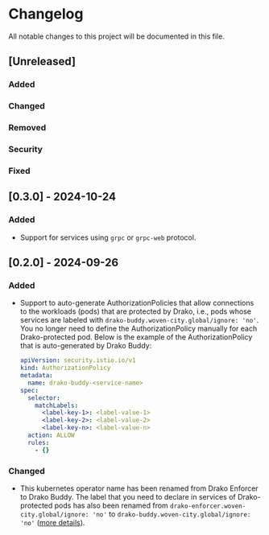 # Changelog

All notable changes to this project will be documented in this file.

## [Unreleased]

### Added

### Changed

### Removed

### Security

### Fixed

## [0.3.0] - 2024-10-24

### Added

- Support for services using `grpc` or `grpc-web` protocol.

## [0.2.0] - 2024-09-26

### Added

- Support to auto-generate AuthorizationPolicies that allow connections to the workloads (pods) that are protected by Drako, i.e., pods whose services are labeled with `drako-buddy.woven-city.global/ignore: 'no'`. You no longer need to define the AuthorizationPolicy manually for each Drako-protected pod. Below is the example of the AuthorizationPolicy that is auto-generated by Drako Buddy:

  ```yaml
  apiVersion: security.istio.io/v1
  kind: AuthorizationPolicy
  metadata:
    name: drako-buddy-<service-name>
  spec:
    selector:
      matchLabels:
        <label-key-1>: <label-value-1>
        <label-key-2>: <label-value-2>
        <label-key-n>: <label-value-n>
    action: ALLOW
    rules:
      - {}
  ```

### Changed

- This kubernetes operator name has been renamed from Drako Enforcer to Drako Buddy. The label that you need to declare in services of Drako-protected pods has also been renamed from `drako-enforcer.woven-city.global/ignore: 'no'` to `drako-buddy.woven-city.global/ignore: 'no'` ([more details](./README.md)).

